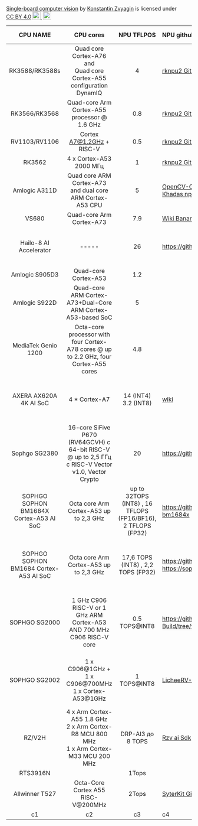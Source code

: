 <p xmlns:cc="http://creativecommons.org/ns#" xmlns:dct="http://purl.org/dc/terms/"><a property="dct:title" rel="cc:attributionURL" href="https://github.com/kzvyagin/SBCV"> Single-board computer vision</a> by <a rel="cc:attributionURL dct:creator" property="cc:attributionName" href="https://github.com/kzvyagin">Konstantin Zvyagin</a> is licensed under <a href="http://creativecommons.org/licenses/by/4.0/?ref=chooser-v1" target="_blank" rel="license noopener noreferrer" style="display:inline-block;">CC BY 4.0<img style="height:22px!important;margin-left:3px;vertical-align:text-bottom;" src="https://mirrors.creativecommons.org/presskit/icons/cc.svg?ref=chooser-v1"> <img style="height:22px!important;margin-left:3px;vertical-align:text-bottom;" src="https://mirrors.creativecommons.org/presskit/icons/by.svg?ref=chooser-v1"></a></p>




| CPU NAME  | CPU cores | NPU TFLPOS | NPU github / SDK | Boards / Articles    |
| :--:      |   :--:    |    :--:  |  :--------  | :-------- |
| RK3588/RK3588s    |  Quad core Cortex-A76 <br>and<br> Quad core Cortex-A55 configuration DynamIQ |      4     |  <a href="https://github.com/rockchip-linux/rknpu2"> rknpu2 Github</a>           | <a href="http://www.orangepi.org/html/hardWare/computerAndMicrocontrollers/details/Orange-Pi-5.html">OrangePI 5</a>   |
| RK3566/RK3568 |      Quad-core Arm Cortex-A55 processor @ 1.6 GHz     | 0.8        |   <a href="https://github.com/rockchip-linux/rknpu2"> rknpu2 Github</a>           |       |
| RV1103/RV1106 |      Cortex A7@1.2GHz + RISC-V     |    0.5     | <a href="https://github.com/rockchip-linux/rknpu2"> rknpu2 Github</a>               |       |
| RK3562 |      4 x Cortex-A53 2000 МГц     |       1  |  <a href="https://github.com/rockchip-linux/rknpu2"> rknpu2 Github</a>         |       |
| Amlogic A311D  |      Quad core ARM Cortex-A73 and dual core ARM Cortex-A53 CPU      |    5     |  <a href="https://github.com/opencv/opencv/wiki/TIM-VX-Backend-For-Running-OpenCV-On-NPU">OpenCV-On-NPU Github </a>   <br> <a href="https://forum.khadas.com/t/npu-documentation-and-tools/5214">Khadas npu doc</a>      | <a href="https://www.khadas.com/vim3">Khadas vim3</a> <br> <a href="Banana Pi BPI-M2S SoC Amlogic A311D и S922X">Banana Pi BPI-M2S</a>     |
| VS680 |    Quad-core Arm Cortex-A73       | 7.9       | <a href="https://wiki.banana-pi.org/Banana_Pi_BPI-M6">Wiki Banana PI</a>             |       |
| Hailo-8 AI Accelerator |  -----         | 26       |     https://github.com/hailo-ai        | EAI-Hailo-8 AI Acceleration Module  PCIE Expansion        |
| Amlogic S905D3 |      Quad-core Cortex-A53      | 1.2        |             | Khadas VIM3L     |
| Amlogic S922D |          Quad-core ARM Cortex-A73+Dual-Core ARM Cortex-A53-based SoC   | 5       |             | Khadas      |
| MediaTek Genio 1200 |     Octa-core processor with four Cortex-A78 cores @ up to 2.2 GHz, four Cortex-A55 cores      | 4.8       |             |       |
| AXERA AX620A 4K AI SoC  |      4 * Cortex-A7     | 14 (INT4) <br> 3.2 (INT8)       |    <a  href="https://wiki.sipeed.com/hardware/en/maixIII/ax-pi/dev_prepare.html">wiki</a>      | MAIX-III AXera-Pi <br> Sipeed M3AXPI <br> <a href=https://cnx-software.ru/2022/11/09/axera-ax620a-4k-ai-soc-obespechivaet-do-144-tops-dlya-prilozhenij-kompyuternogo-zreniya>axera-ax620a-4k</a>     |
| Sophgo SG2380 |     16-core SiFive P670 (RV64GCVH) с 64-bit RISC-V @ up to 2,5 ГГц с RISC-V Vector v1.0, Vector Crypto      | 20       |       https://github.com/sophgo      | <a href="https://cnx-software.ru/2023/10/22/sophgo-sg2380-16-yadernyj-proczessor-sifive-p670-risc-v-s-taktovoj-chastotoj-25-ggcz-i-ai-uskoritelem-20-tops/">sophgo-sg2380-16</a>     |
| SOPHGO SOPHON BM1684X Cortex-A53 AI SoC  |    Octa core Arm Cortex-A53  up to  2,3 GHz       | up to  32TOPS (INT8) , 16 TFLOPS (FP16/BF16), 2 TFLOPS (FP32)       | https://github.com/sophgo <br> <a href=https://sophon.ai/product/introduce/bm1684x.html>bm1684x</a>          | [Firefly Core-1684XJD4](https://aliexpress.ru/item/1005005955504919.html?sku_id=12000035015414681&spm=a2g2w.productlist.search_results.4.31536071YU6y4O) <br>  [kompyuter-sophon-bm1684](https://cnx-software.ru/2023/04/02/kompyuter-sophon-bm1684-bm1684x-edge-ai-obespechivaet-do-32-tops-dekodiruet-do-32-video-full-hd-odnovremenno/)  |
| SOPHGO SOPHON BM1684 Cortex-A53 AI SoC  |    Octa core Arm Cortex-A53  up to  2,3 GHz       |  17,6 TOPS (INT8) , 2,2 TOPS (FP32)        |  https://github.com/sophgo <br>  https://sophon.ai/product/introduce/bm1684.html          |  [Core-1684JD4 BM1684 firefly](https://aliexpress.ru/item/1005004821362248.html?sku_id=12000030614939176&spm=a2g2w.productlist.search_results.0.5be53318HGl7zh)   <br> [EVM1684 development board ](https://aliexpress.ru/item/1005004827576682.html?sku_id=12000030636750157&spm=a2g2w.productlist.search_results.4.5be53318HGl7zh)   |
| SOPHGO SG2000  |     1 GHz C906 RISC-V or 1 GHz ARM Cortex-A53 AND 700 MHz C906 RISC-V core       | 0.5 TOPS@INT8       |     https://github.com/sipeed/LicheeRV-Nano-Build/tree/v4.1.0-licheervnano     | [Habr article](https://habr.com/ru/companies/ru_mts/articles/793880/) <br> [Milkv sg2000](https://milkv.io/chips/sg2000)   <br> [liliputing sophgo-sg2000-and-sg2002](https://liliputing.com/sophgo-sg2000-and-sg2002-chips-combine-risc-v-arm-mcu-and-npu-cores-for-small-cheap-ai-boards/)      |
| SOPHGO SG2002 |    1 x C906@1GHz + 1 x C906@700MHz <br> 1 x Cortex-A53@1GHz       |  1 TOPS@INT8       |   [LicheeRV-Nano Github](https://github.com/sipeed/LicheeRV-Nano-Build/tree/v4.1.0-licheervnano)          | [Habr article](https://habr.com/ru/companies/ru_mts/articles/793880/) <br> [Milkv chips](https://milkv.io/chips/sg2002)   <br> [liliputing sophgo-sg2000-and-sg2002](https://liliputing.com/sophgo-sg2000-and-sg2002-chips-combine-risc-v-arm-mcu-and-npu-cores-for-small-cheap-ai-boards/)        |
| RZ/V2H |    4 x Arm Cortex-A55  1.8 GHz <br> 2 x Arm Cortex-R8 MCU 800 MHz <br> 1 x Arm Cortex-M33 MCU 200 MHz <br>       |  DRP-AI3 до 8 TOPS       |   [Rzv ai Sdk](https://github.com/renesas-rz/rzv_ai_sdk)          | [Kaki pi cnx link](https://cnx-software.ru/2024/03/07/kaki-pi-eto-renesas-rz-v2h-ai-sbc-v-stile-raspberry-pi-s-chetyrmya-razemami-dlya-kamer-i-interfejsom-pcie-3-0/)   <br> <br> [Kaki pi Ai](https://www.kaki-pi.ai/)   |
| RTS3916N |            |  1Tops        |              |       |
|  Allwinner T527  |    Octa-Core Cortex A55   <br>   RISC-V@200MHz  | 2Tops       |   <a href="https://github.com/YuzukiHD/SyterKit" >SyterKit Github </a>          |  <a href="https://cnx-software.ru/2024/03/09/sistema-na-module-allwinner-t527-osnashhena-vosmiyadernym-proczessorom-cortex-a55-i-uskoritelem-iskusstvennogo-intellekta-2-tops/">Board</a>      |
| c1 |    c2       | c3       |   c4          | c5      |





